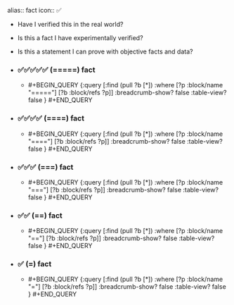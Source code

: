 alias:: fact
icon:: ✅
- Have I verified this in the real world?
- Is this a fact I have experimentally verified?
- Is this a statement I can prove with objective facts and data?
- ### ✅✅✅✅✅ (=====) fact
  - #+BEGIN_QUERY
    {:query [:find (pull ?b [*])
      :where
      [?p :block/name "====="]
      [?b :block/refs ?p]]
    :breadcrumb-show? false
    :table-view? false
    }
    #+END_QUERY

- ### ✅✅✅✅ (====) fact
  - #+BEGIN_QUERY
    {:query [:find (pull ?b [*])
      :where
      [?p :block/name "===="]
      [?b :block/refs ?p]]
    :breadcrumb-show? false
    :table-view? false
    }
    #+END_QUERY

- ### ✅✅✅ (===) fact
  - #+BEGIN_QUERY
    {:query [:find (pull ?b [*])
      :where
      [?p :block/name "==="]
      [?b :block/refs ?p]]
    :breadcrumb-show? false
    :table-view? false
    }
    #+END_QUERY

- ### ✅✅ (==) fact
  - #+BEGIN_QUERY
    {:query [:find (pull ?b [*])
      :where
      [?p :block/name "=="]
      [?b :block/refs ?p]]
    :breadcrumb-show? false
    :table-view? false
    }
    #+END_QUERY

- ### ✅ (=) fact
  - #+BEGIN_QUERY
    {:query [:find (pull ?b [*])
      :where
      [?p :block/name "="]
      [?b :block/refs ?p]]
    :breadcrumb-show? false
    :table-view? false
    }
    #+END_QUERY


